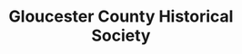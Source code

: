 ---
layout: repo
title: "Gloucester County Historical Society"
id: 12952
permalink: repos/12952/
---